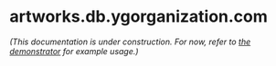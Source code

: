 # artworks.db.ygorganization.com

_(This documentation is under construction. For now, refer to [the demonstrator](https://artworks.db.ygorganization.com) for example usage.)_
